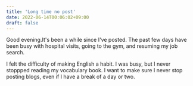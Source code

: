 ```yaml
---
title: 'Long time no post'
date: 2022-06-14T00:06:02+09:00
draft: false
---
```


Good evening.It's been a while since I've posted.
The past few days have been busy with hospital visits, going to the gym, and resuming my job search.

I felt the difficulty of making English a habit.
I was busy, but I never stoppped reading my vocabulary book.
I want to make sure I never stop posting blogs, even if I have a break of a day or two.
